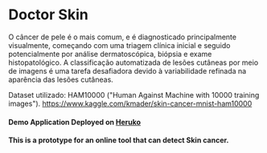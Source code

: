 # Doctor Skin
O câncer de pele é o mais comum, e é diagnosticado principalmente visualmente, começando com uma triagem clínica inicial e seguido potencialmente por análise dermatoscópica, biópsia e exame histopatológico. A classificação automatizada de lesões cutâneas por meio de imagens é uma tarefa desafiadora devido à variabilidade refinada na aparência das lesões cutâneas.

Dataset utilizado: HAM10000 ("Human Against Machine with 10000 training images"). https://www.kaggle.com/kmader/skin-cancer-mnist-ham10000

#### Demo Application Deployed on [Heruko](https://skin-cancer-analysis.herokuapp.com/)
#### This is a prototype for an online tool that can detect Skin cancer.
